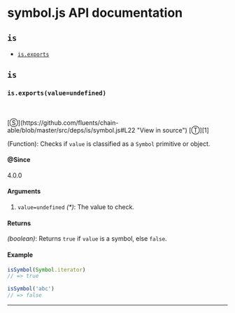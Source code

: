 # symbol.js API documentation

<!-- div class="toc-container" -->

<!-- div -->

## `is`
* <a href="#is-prototype-exports"  data-meta="exports value undefined"  data-call="exports value undefined"  data-category="Lang"  data-description="Function Checks if value is classified as a Symbol primitive or object"  data-name="exports"  data-member="is"  data-all="meta exports value undefined call exports value undefined category Lang description Function Checks if value is classified as a Symbol primitive or object name exports member is see notes todos klassProps" >`is.exports`</a>

<!-- /div -->

<!-- /div -->

<!-- div class="doc-container" -->

<!-- div -->

## `is`

<!-- div -->

<h3 id="is-prototype-exports" data-member="is" data-category="Lang" data-name="exports"><code>is.exports(value=undefined)</code></h3>
<br>
<br>
[&#x24C8;](https://github.com/fluents/chain-able/blob/master/src/deps/is/symbol.js#L22 "View in source") [&#x24C9;][1]

(Function): Checks if `value` is classified as a `Symbol` primitive or object.


#### @Since
4.0.0

#### Arguments
1. `value=undefined` *(&#42;)*: The value to check.

#### Returns
*(boolean)*: Returns `true` if `value` is a symbol, else `false`.

#### Example
```js
isSymbol(Symbol.iterator)
// => true

isSymbol('abc')
// => false

```
---

<!-- /div -->

<!-- /div -->

<!-- /div -->

 [1]: #is "Jump back to the TOC."
